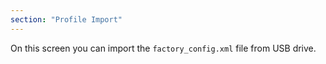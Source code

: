 ```yaml
---
section: "Profile Import"
---
```

On this screen you can import the `factory_config.xml` file from USB drive.
